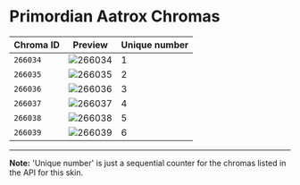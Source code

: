 # Primordian Aatrox Chromas

| Chroma ID | Preview | Unique number |
|---|---|---|
| `266034` | ![266034](https://raw.communitydragon.org/latest/plugins/rcp-be-lol-game-data/global/default/v1/champion-chroma-images/266/266034.png) | 1 |
| `266035` | ![266035](https://raw.communitydragon.org/latest/plugins/rcp-be-lol-game-data/global/default/v1/champion-chroma-images/266/266035.png) | 2 |
| `266036` | ![266036](https://raw.communitydragon.org/latest/plugins/rcp-be-lol-game-data/global/default/v1/champion-chroma-images/266/266036.png) | 3 |
| `266037` | ![266037](https://raw.communitydragon.org/latest/plugins/rcp-be-lol-game-data/global/default/v1/champion-chroma-images/266/266037.png) | 4 |
| `266038` | ![266038](https://raw.communitydragon.org/latest/plugins/rcp-be-lol-game-data/global/default/v1/champion-chroma-images/266/266038.png) | 5 |
| `266039` | ![266039](https://raw.communitydragon.org/latest/plugins/rcp-be-lol-game-data/global/default/v1/champion-chroma-images/266/266039.png) | 6 |

---

**Note:** 'Unique number' is just a sequential counter for the chromas listed in the API for this skin.